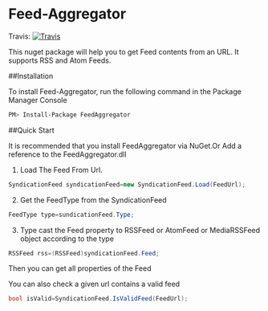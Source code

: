 # Feed-Aggregator
Travis:    [![Travis](https://travis-ci.org/skkallayath/Feed-Aggregator.svg?branch=master)](https://travis-ci.org/skkallayath/Feed-Aggregator) 

This nuget package will help you to get Feed contents from an URL. It supports RSS and Atom Feeds. 

##Installation

To install Feed-Aggregator, run the following command in the Package Manager Console

```sh
PM> Install-Package FeedAggregator
```

##Quick Start

It is recommended that you install FeedAggregator via NuGet.Or Add a reference to the FeedAggregator.dll

1) Load The Feed From Url.

```csharp
SyndicationFeed syndicationFeed=new SyndicationFeed.Load(FeedUrl);
```

2) Get the FeedType from the SyndicationFeed

```csharp
FeedType type=sundicationFeed.Type;
```

3) Type cast the Feed property to RSSFeed or AtomFeed or MediaRSSFeed object according to the type

```csharp
RSSFeed rss=(RSSFeed)syndicationFeed.Feed;
```

Then you can get all properties of the Feed

You can also check a given url contains a valid feed 

```csharp
bool isValid=SyndicationFeed.IsValidFeed(FeedUrl);
```

